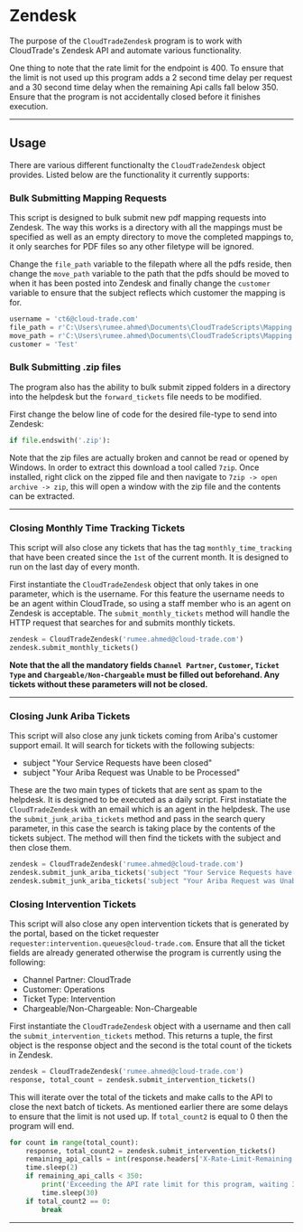 # Zendesk

The purpose of the `CloudTradeZendesk` program is to work with CloudTrade's Zendesk API and automate various
functionality.

One thing to note that the rate limit for the endpoint is 400. To ensure that the limit is not used up this program
adds a 2 second time delay per request and a 30 second time delay when the remaining Api calls fall below 350. Ensure
that the program is not accidentally closed before it finishes execution.

---

## Usage

There are various different functionalty the `CloudTradeZendesk` object provides. Listed below are the functionality
it currently supports:

### Bulk Submitting Mapping Requests

This script is designed to bulk submit new pdf mapping requests into Zendesk. The way this works is a directory with
all the mappings must be specified as well as an empty directory to move the completed mappings to, it only searches
for PDF files so any other filetype will be ignored.

Change the `file_path` variable to the filepath where all the pdfs reside, then change the `move_path` variable to
the path that the pdfs should be moved to when it has been posted into Zendesk and finally change the `customer`
variable to ensure that the subject reflects which customer the mapping is for.

```python
username = 'ct6@cloud-trade.com'
file_path = r'C:\Users\rumee.ahmed\Documents\CloudTradeScripts\Mapping Requests\files'
move_path = r'C:\Users\rumee.ahmed\Documents\CloudTradeScripts\Mapping Requests\moved_files'
customer = 'Test'
```

### Bulk Submitting .zip files

The program also has the ability to bulk submit zipped folders in a directory into the helpdesk but
the `forward_tickets` file needs to be modified.

First change the below line of code for the desired file-type to send into Zendesk:

```python
if file.endswith('.zip'):
```

Note that the zip files are actually broken and cannot be read or opened by Windows. In order to
extract this download a tool called `7zip`. Once installed, right click on the zipped file and then
navigate to `7zip -> open archive -> zip`, this will open a window with the zip file and the contents
can be extracted.

---

### Closing Monthly Time Tracking Tickets

This script will also close any tickets that has the tag `monthly_time_tracking` that have been created since the
`1st` of the current month. It is designed to run on the last day of every month.

First instantiate the `CloudTradeZendesk` object that only takes in one parameter, which is the username. For this
feature the username needs to be an agent within CloudTrade, so using a staff member who is an agent on Zendesk is 
acceptable. The `submit_monthly_tickets` method will handle the HTTP request that searches for and submits monthly
tickets.

```python
zendesk = CloudTradeZendesk('rumee.ahmed@cloud-trade.com')
zendesk.submit_monthly_tickets()
```

**Note that the all the mandatory fields `Channel Partner`, `Customer`, `Ticket Type` and `Chargeable/Non-Chargeable`
must be filled out beforehand. Any tickets without these parameters will not be closed.**

---

### Closing Junk Ariba Tickets

This script will also close any junk tickets coming from Ariba's customer support email. It will search for tickets
with the following subjects:
- subject "Your Service Requests have been closed"
- subject "Your Ariba Request was Unable to be Processed"

These are the two main types of tickets that are sent as spam to the helpdesk. It is designed to be executed as a
daily script. First instatiate the `CloudTradeZendesk` with an email which is an agent in the helpdesk. The use the
`submit_junk_ariba_tickets` method and pass in the search query parameter, in this case the search is taking place
by the contents of the tickets subject. The method will then find the tickets with the subject and then close them.

```python
zendesk = CloudTradeZendesk('rumee.ahmed@cloud-trade.com')
zendesk.submit_junk_ariba_tickets('subject "Your Service Requests have been closed"')
zendesk.submit_junk_ariba_tickets('subject "Your Ariba Request was Unable to be Processed"')
```

### Closing Intervention Tickets

This script will also close any open intervention tickets that is generated by the portal, based on the
ticket requester `requester:intervention.queues@cloud-trade.com`. Ensure that all the ticket fields are 
already generated otherwise the program is currently using the following:
- Channel Partner: CloudTrade
- Customer: Operations
- Ticket Type: Intervention
- Chargeable/Non-Chargeable: Non-Chargeable

First instantiate the `CloudTradeZendesk` object with a username and then call the `submit_intervention_tickets`
method. This returns a tuple, the first object is the response object and the second is the total count of 
the tickets in Zendesk. 

```python
zendesk = CloudTradeZendesk('rumee.ahmed@cloud-trade.com')
response, total_count = zendesk.submit_intervention_tickets()
```

This will iterate over the total of the tickets and make calls to the API to close the next batch of 
tickets. As mentioned earlier there are some delays to ensure that the limit is not used up. If 
`total_count2` is equal to 0 then the program will end.

```python
for count in range(total_count):
    response, total_count2 = zendesk.submit_intervention_tickets()
    remaining_api_calls = int(response.headers['X-Rate-Limit-Remaining'])
    time.sleep(2)
    if remaining_api_calls < 350:
        print('Exceeding the API rate limit for this program, waiting 30 seconds.')
        time.sleep(30)
    if total_count2 == 0:
        break
```

---